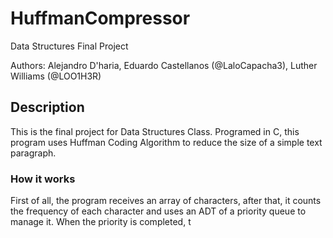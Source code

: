 # HuffmanCompressor
Data Structures Final Project

Authors: Alejandro D'haria, Eduardo Castellanos (@LaloCapacha3), Luther Williams (@LOO1H3R)

## Description

This is the final project for Data Structures Class. Programed in C, this program uses Huffman Coding Algorithm to reduce the size of a simple text paragraph.

### How it works

First of all, the program receives an array of characters, after that, it counts the frequency of each character and uses an ADT of a priority queue to manage it. When the priority is completed, t

